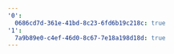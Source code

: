 ```yaml
---
'0':
  0686cd7d-361e-41bd-8c23-6fd6b19c218c: true
'1':
  7a9b89e0-c4ef-46d0-8c67-7e18a198d18d: true
---
```

